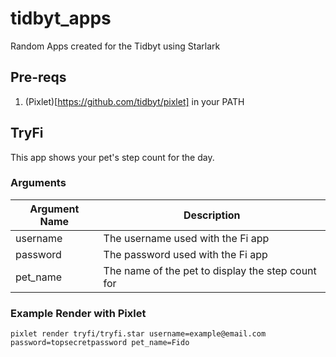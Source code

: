 # tidbyt_apps
Random Apps created for the Tidbyt using Starlark

## Pre-reqs

1. (Pixlet)[https://github.com/tidbyt/pixlet] in your PATH

## TryFi 

This app shows your pet's step count for the day.

### Arguments
| Argument Name | Description |
| --- | --- |
| username | The username used with the Fi app |
| password | The password used with the Fi app |
| pet_name | The name of the pet to display the step count for |

### Example Render with Pixlet
`pixlet render tryfi/tryfi.star username=example@email.com password=topsecretpassword pet_name=Fido`

